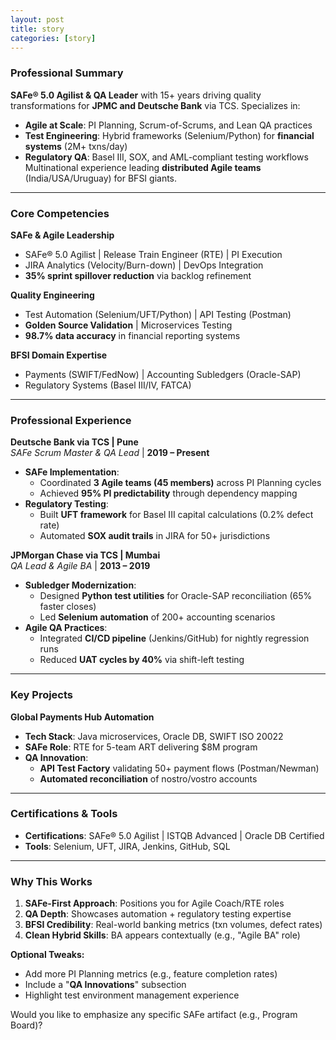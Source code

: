 ```yaml
---
layout: post
title: story
categories: [story] 
---
```


### **Professional Summary**  
**SAFe® 5.0 Agilist & QA Leader** with 15+ years driving quality transformations for **JPMC and Deutsche Bank** via TCS. Specializes in:  
- **Agile at Scale**: PI Planning, Scrum-of-Scrums, and Lean QA practices  
- **Test Engineering**: Hybrid frameworks (Selenium/Python) for **financial systems** (2M+ txns/day)  
- **Regulatory QA**: Basel III, SOX, and AML-compliant testing workflows  
Multinational experience leading **distributed Agile teams** (India/USA/Uruguay) for BFSI giants.  

---

### **Core Competencies**  
**SAFe & Agile Leadership**  
- SAFe® 5.0 Agilist | Release Train Engineer (RTE) | PI Execution  
- JIRA Analytics (Velocity/Burn-down) | DevOps Integration  
- **35% sprint spillover reduction** via backlog refinement  

**Quality Engineering**  
- Test Automation (Selenium/UFT/Python) | API Testing (Postman)  
- **Golden Source Validation** | Microservices Testing  
- **98.7% data accuracy** in financial reporting systems  

**BFSI Domain Expertise**  
- Payments (SWIFT/FedNow) | Accounting Subledgers (Oracle-SAP)  
- Regulatory Systems (Basel III/IV, FATCA)  

---

### **Professional Experience**  

**Deutsche Bank via TCS | Pune**  
*SAFe Scrum Master & QA Lead* | **2019 – Present**  
- **SAFe Implementation**:  
  - Coordinated **3 Agile teams (45 members)** across PI Planning cycles  
  - Achieved **95% PI predictability** through dependency mapping  
- **Regulatory Testing**:  
  - Built **UFT framework** for Basel III capital calculations (0.2% defect rate)  
  - Automated **SOX audit trails** in JIRA for 50+ jurisdictions  

**JPMorgan Chase via TCS | Mumbai**  
*QA Lead & Agile BA* | **2013 – 2019**  
- **Subledger Modernization**:  
  - Designed **Python test utilities** for Oracle-SAP reconciliation (65% faster closes)  
  - Led **Selenium automation** of 200+ accounting scenarios  
- **Agile QA Practices**:  
  - Integrated **CI/CD pipeline** (Jenkins/GitHub) for nightly regression runs  
  - Reduced **UAT cycles by 40%** via shift-left testing  

---

### **Key Projects**  

**Global Payments Hub Automation**  
- **Tech Stack**: Java microservices, Oracle DB, SWIFT ISO 20022  
- **SAFe Role**: RTE for 5-team ART delivering $8M program  
- **QA Innovation**:  
  - **API Test Factory** validating 50+ payment flows (Postman/Newman)  
  - **Automated reconciliation** of nostro/vostro accounts  

---

### **Certifications & Tools**  
- **Certifications**: SAFe® 5.0 Agilist | ISTQB Advanced | Oracle DB Certified  
- **Tools**: Selenium, UFT, JIRA, Jenkins, GitHub, SQL  

---

### **Why This Works**  
1. **SAFe-First Approach**: Positions you for Agile Coach/RTE roles  
2. **QA Depth**: Showcases automation + regulatory testing expertise  
3. **BFSI Credibility**: Real-world banking metrics (txn volumes, defect rates)  
4. **Clean Hybrid Skills**: BA appears contextually (e.g., "Agile BA" role)  

**Optional Tweaks:**  
- Add more PI Planning metrics (e.g., feature completion rates)  
- Include a "**QA Innovations**" subsection  
- Highlight test environment management experience  

Would you like to emphasize any specific SAFe artifact (e.g., Program Board)?


